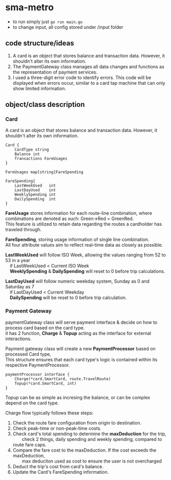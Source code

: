 # sma-metro

- to run simply just `go run main.go`
- to change input, all config stored under /input folder

## code structure/ideas
1. A card is an object that stores balance and transaction data. However, it shouldn't alter its own information.
2. The PaymentGateway class manages all data changes and functions as the representation of payment services.
3. I used a three-digit error code to identify errors. This code will be displayed when errors occur, similar to a card tap machine that can only show limited information.

## object/class description
### Card
A card is an object that stores balance and transaction data. However, it shouldn't alter its own information.
```
Card {
    CardType string
    Balance int
    Transactions FareUsages
}

FareUsages map[string]FareSpending

FareSpending{
    LastWeekUsed   int
	LastDayUsed    int
	WeeklySpending int
	DailySpending  int
}
```

**FareUsage** stores information for each route-line combination, where combinations are denoted as such: Green->Red = GreenRed.  
This feature is utilized to retain data regarding the routes a cardholder has traveled through.  

**FareSpending**, storing usage information of single line combination.  
All four attribute values aim to reflect real-time data as closely as possible.  

**LastWeekUsed** will follow ISO Week, allowing the values ranging from 52 to 53 in a year  
&emsp;if LastWeekUsed < Current ISO Week  
&emsp;**WeeklySpending** & **DailySpending** will reset to 0 before trip calculations.  

**LastDayUsed** will follow numeric weekday system, Sunday as 0 and Saturday as 7  
&emsp;if LastDayUsed < Current Weekday  
&emsp;**DailySpending** will be reset to 0 before trip calculation.  

### Payment Gateway
paymentGateway class will serve payment interface & decide on how to process card based on the card type.  
it has 2 function, **Charge** & **Topup** acting as the interface for external interactions.  

Payment gateway class will create a new **PaymentProcessor** based on processed Card type,  
This structure ensures that each card type's logic is contained within its respective PaymentProcessor.  

```
paymentProcessor interface {
	Charge(*card.SmartCard, route.TravelRoute)
	Topup(*card.SmartCard, int)
}
```

Topup can be as simple as incresing the balance, or can be complex depend on the card type.  

Charge flow typically follows these steps:
1. Check the route fare configuration from origin to destination.
2. Check peak-time or non-peak-time costs.
3. Check card's total spending to determine the **maxDeduction** for the trip,  
&emsp;&emsp;check 2 things, daily spending and weekly spending, compared to route fare caps.
4. Compare the fare cost to the maxDeduction. If the cost exceeds the maxDeduction,  
&emsp;&emsp;max deduciton used as cost to ensure the user is not overcharged
5. Deduct the trip's cost from card's balance.
6. Update the Card's FareSpending information.
